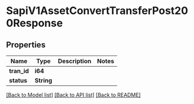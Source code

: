 # SapiV1AssetConvertTransferPost200Response

## Properties

Name | Type | Description | Notes
------------ | ------------- | ------------- | -------------
**tran_id** | **i64** |  | 
**status** | **String** |  | 

[[Back to Model list]](../README.md#documentation-for-models) [[Back to API list]](../README.md#documentation-for-api-endpoints) [[Back to README]](../README.md)


